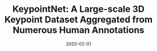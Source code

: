 ---
title: "KeypointNet: A Large-scale 3D Keypoint Dataset Aggregated from Numerous Human Annotations"
collection: publications
permalink: /publications/kpnet
excerpt: 'We present KeypointNet: the first large-scale and diverse 3D keypoint dataset that contains 83,231 keypoints and 8,329 3D models from 16 object categories, by leveraging numerous human annotations. To handle the inconsistency between annotations from different people, we propose a novel method to aggregate these keypoints automatically, through minimization of a fidelity loss. Finally, ten state-of-the-art methods are benchmarked on our proposed dataset.'
date: '2020-02-01'
venue: 'CVPR'
image: '/images/kpnet.jpg'
arxiv: 'https://arxiv.org/abs/2002.12687'
code: 'https://github.com/qq456cvb/KeypointNet'
video: 'https://www.youtube.com/watch?v=_xy8h1M8Ejs'
weight: 100
citation: 'You, Y., Lou, Y., Li, C., Cheng, Z., Li, L., Ma, L., ... & Wang, W. (2020). KeypointNet: A Large-scale 3D Keypoint Dataset Aggregated from Numerous Human Annotations. In Proceedings of the IEEE/CVF Conference on Computer Vision and Pattern Recognition (pp. 13647-13656).'
authors: '<b>Yang You</b>, Yujing Lou, Chengkun Li, Zhoujun Cheng, Liangwei Li, Lizhuang Ma, Cewu Lu, Weiming Wang'
---